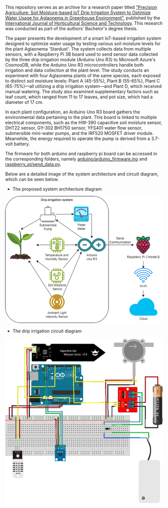 This repository serves as an archive for a research paper titled ["Precision Agriculture: Soil Moisture-based IoT Drip Irrigation System to Optimize Water Usage for Aglaonema in Greenhouse Environment"](https://ijhst.ut.ac.ir/article_101039_b627a252ff56bf7ad8794ce35e8b953c.pdf), published by the [International Journal of Horticultural Science and Technology](https://ijhst.ut.ac.ir/). This research was conducted as part of the authors' Bachelor's degree thesis.
  
The paper presents the development of a smart IoT-based irrigation system designed to optimize water usage by testing various soil moisture levels for the plant Aglaonema 'Stardust'. The system collects data from multiple sensors, with a Raspberry Pi 3B board used to send sensor data collected by the three drip irrigation module (Arduino Uno R3) to Microsoft Azure's CosmosDB, while the Arduino Uno R3 microcontrollers handle both irrigation and data collection at the plant level. The study conducts an experiment with four Aglaonema plants of the same species, each exposed to distinct soil moisture levels: Plant A (45-55%), Plant B (55-65%), Plant C (65-75%)—all utilizing a drip irrigation system—and Plant D, which received manual watering. The study also examined supplementary factors such as leaf count, which ranged from 11 to 17 leaves, and pot size, which had a diameter of 17 cm.

In each plant configuration, an Arduino Uno R3 board gathers the environmental data pertaining to the plant. This board is linked to multiple electrical components, such as the HW-390 capacitive soil moisture sensor, DHT22 sensor, GY-302 BH1750 sensor, YFS401 water flow sensor, submersible mini-water pumps, and the IRF520 MOSFET driver module. Meanwhile, the energy required to operate the pump is derived from a 3.7-volt battery.

The firmware for both arduino and raspberry pi board can be accessed in the corresponding folders, namely [arduino/arduino_firmware.ino](https://github.com/rhe-naldy/nosql-drip-irrigation/blob/main/arduino/arduino_firmware.ino) and [raspberry_pi/send_data.py](https://github.com/rhe-naldy/nosql-drip-irrigation/blob/main/raspberry_pi/send_data.py).
  
  
Below are a detailed image of the system architecture and circuit diagram, which can be seen below.
  
* The proposed system architecture diagram
  
![system_architecture_diagram.png](https://github.com/rhe-naldy/nosql-drip-irrigation/blob/main/system_architecture_diagram.png?raw=true)
  
  
  
* The drip irrigation circuit diagram
  
![drip_irrigation_circuit_diagram.png](https://github.com/rhe-naldy/nosql-drip-irrigation/blob/main/drip_irrigation_circuit_diagram.png?raw=true)
